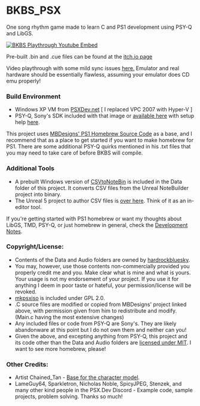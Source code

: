 # BKBS_PSX
One song rhythm game made to learn C and PS1 development using PSY-Q and LibGS.

[![BKBS Playthrough Youtube Embed](https://img.youtube.com/vi/pl0-Lkwz1Hw/0.jpg)](https://www.youtube.com/watch?v=pl0-Lkwz1Hw)

Pre-built .bin and .cue files can be found at the [itch.io page](https://hardrockbluesky.itch.io/bambis-knees-bambis-shaking)

Video playthrough with some mild sync issues [here.](https://www.youtube.com/watch?v=pl0-Lkwz1Hw) Emulator and real hardware should be essentially flawless, assuming your emulator does CD emu properly!

### Build Environment
* Windows XP VM from [PSXDev.net](https://www.psxdev.net/help/virtual_machine.html) [ I replaced VPC 2007 with Hyper-V ]
* PSY-Q, Sony's SDK included with that image or [available here](https://www.psxdev.net/downloads.html) with setup help [here](https://www.psxdev.net/help/psyq_install.html).

This project uses [MBDesigns' PS1 Homebrew Source Code](https://mbdesigns.itch.io/ps1-homebrew-source-code-rendering-3d-graphics-with-psyq) as a base, and I recommend that as a place to get started if you want to make homebrew for PS1. There are some additional PSY-Q quirks mentioned in his .txt files that you may need to take care of before BKBS will compile.

### Additional Tools
* A prebuilt Windows version of [CSVtoNoteBin](https://github.com/hardrockbluesky/CSVtoNoteBin) is included in the Data folder of this project. It converts CSV files from the Unreal NoteBuilder project into binary.
* The Unreal 5 project to author CSV files is [over here](https://github.com/hardrockbluesky/NoteChartBuilder). Think of it as an in-editor tool.

If you're getting started with PS1 homebrew or want my thoughts about LibGS, TMD, PSY-Q, or just homebrew in general, check the [Development Notes](https://github.com/hardrockbluesky/BKBS_PSX/blob/main/Development%20Notes.md).


### Copyright/License:
* Contents of the Data and Audio folders are owned by [hardrockbluesky](https://hardrockbluesky.github.io/3D.html).
* You may, however, use those contents non-commercially provided you properly credit me and you. Make clear what is mine and what is yours. Your usage is not my endorsement of your project. If you use it for anything I deem in poor taste or hateful, your permission/license will be revoked.
* [mkpsxiso](https://github.com/Lameguy64/mkpsxiso) is included under GPL 2.0.
* .C source files are modified or copied from MBDesigns' project linked above, with permission given from him to redistribute and modify. (Main.c having the most extensive changes)
* Any included files or code from PSY-Q are Sony's. They are likely abandonware at this point but I do not own them and neither can you!
* Given the above, and excepting anything from PSY-Q, this project and its code other than the Data and Audio folders are [licensed under MIT](License.txt). I want to see more homebrew, please!

### Other Credits:
* Artist Chained_Tan - [Base for the character model](https://twitter.com/chained_tan/status/1425635566234873858).
* LameGuy64, Sparkletron, Nicholas Noble, SpicyJPEG, Stenzek, and many other kind people in the PSX.Dev Discord - Example code, sample projects, problem solving. Thanks so much!

